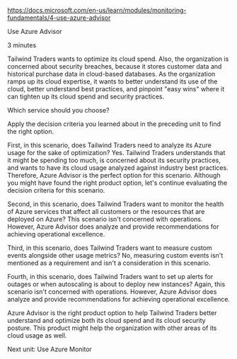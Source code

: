 https://docs.microsoft.com/en-us/learn/modules/monitoring-fundamentals/4-use-azure-advisor

Use Azure Advisor

3 minutes

Tailwind Traders wants to optimize its cloud spend. Also, the organization is concerned about security breaches, because it stores customer data and historical purchase data in cloud-based databases. As the organization ramps up its cloud expertise, it wants to better understand its use of the cloud, better understand best practices, and pinpoint "easy wins" where it can tighten up its cloud spend and security practices.


Which service should you choose?

Apply the decision criteria you learned about in the preceding unit to find the right option.

First, in this scenario, does Tailwind Traders need to analyze its Azure usage for the sake of optimization? Yes. Tailwind Traders understands that it might be spending too much, is concerned about its security practices, and wants to have its cloud usage analyzed against industry best practices. Therefore, Azure Advisor is the perfect option for this scenario.
Although you might have found the right product option, let's continue evaluating the decision criteria for this scenario.

Second, in this scenario, does Tailwind Traders want to monitor the health of Azure services that affect all customers or the resources that are deployed on Azure? This scenario isn't concerned with operations. However, Azure Advisor does analyze and provide recommendations for achieving operational excellence.

Third, in this scenario, does Tailwind Traders want to measure custom events alongside other usage metrics? No, measuring custom events isn't mentioned as a requirement and isn't a consideration in this scenario.

Fourth, in this scenario, does Tailwind Traders want to set up alerts for outages or when autoscaling is about to deploy new instances? Again, this scenario isn't concerned with operations. However, Azure Advisor does analyze and provide recommendations for achieving operational excellence.

Azure Advisor is the right product option to help Tailwind Traders better understand and optimize both its cloud spend and its cloud security posture. This product might help the organization with other areas of its cloud usage as well.


Next unit: Use Azure Monitor
